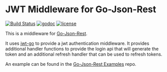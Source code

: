 JWT Middleware for Go-Json-Rest
==================================

[![Build Status](https://travis-ci.org/StephanDollberg/go-json-rest-middleware-jwt.svg?branch=master)](https://travis-ci.org/StephanDollberg/go-json-rest-middleware-jwt) [![godoc](http://img.shields.io/badge/godoc-reference-blue.svg?style=flat)](https://godoc.org/github.com/StephanDollberg/go-json-rest-middleware-jwt) [![license](http://img.shields.io/badge/license-MIT-red.svg?style=flat)](https://raw.githubusercontent.com/StephanDollberg/go-json-rest-middleware-jwt/master/LICENSE)

This is a middleware for [Go-Json-Rest](https://github.com/ant0ine/go-json-rest).

It uses [jwt-go](https://github.com/dgrijalva/jwt-go) to provide a jwt authentication middleware. It provides additional handler functions to provide the login api that will generate the token and an additional refresh handler that can be used to refresh tokens.

An example can be found in the [Go-Json-Rest Examples](https://github.com/ant0ine/go-json-rest-examples/tree/master/jwt) repo.
